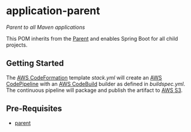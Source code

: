 # application-parent
_Parent to all Maven applications_

This POM inherits from the [Parent](https://github.com/varunmc/parent) and enables Spring Boot for all child projects.

## Getting Started
The [AWS CodeFormation](https://console.aws.amazon.com/cloudformation/home?region=us-east-1#/stack/detail?stackId=arn:aws:cloudformation:us-east-1:497513737772:stack%2FApplicationParent%2F80176970-92ea-11e7-9aeb-500c28b4b099) template _stack.yml_ will create an [AWS CodePipeline](https://console.aws.amazon.com/codepipeline/home?region=us-east-1#/view/ApplicationParent) with an [AWS CodeBuild](https://console.aws.amazon.com/codebuild/home?region=us-east-1#/projects/ApplicationParent/view) builder as defined in _buildspec.yml_. The continuous pipeline will package and publish the artifact to [AWS S3](https://s3.console.aws.amazon.com/s3/buckets/maven.varun.mc/mc/varun/application/parent/?region=us-east-1&tab=overview).

## Pre-Requisites
* [parent](https://github.com/varunmc/parent)
